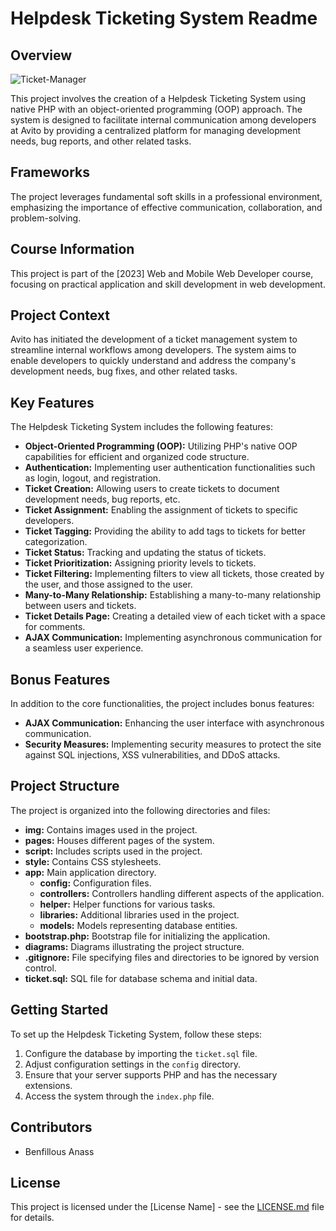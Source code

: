 # Helpdesk Ticketing System Readme

## Overview
![Ticket-Manager](https://github.com/Youcode-Classe-E-2023-2024/Benfillous-Anass_tickets_manager/assets/109225791/cf059366-d486-469d-a19d-98c8f02c9377)

This project involves the creation of a Helpdesk Ticketing System using native PHP with an object-oriented programming (OOP) approach. The system is designed to facilitate internal communication among developers at Avito by providing a centralized platform for managing development needs, bug reports, and other related tasks.

## Frameworks

The project leverages fundamental soft skills in a professional environment, emphasizing the importance of effective communication, collaboration, and problem-solving.

## Course Information

This project is part of the [2023] Web and Mobile Web Developer course, focusing on practical application and skill development in web development.

## Project Context

Avito has initiated the development of a ticket management system to streamline internal workflows among developers. The system aims to enable developers to quickly understand and address the company's development needs, bug fixes, and other related tasks.

## Key Features

The Helpdesk Ticketing System includes the following features:

- **Object-Oriented Programming (OOP):** Utilizing PHP's native OOP capabilities for efficient and organized code structure.
- **Authentication:** Implementing user authentication functionalities such as login, logout, and registration.
- **Ticket Creation:** Allowing users to create tickets to document development needs, bug reports, etc.
- **Ticket Assignment:** Enabling the assignment of tickets to specific developers.
- **Ticket Tagging:** Providing the ability to add tags to tickets for better categorization.
- **Ticket Status:** Tracking and updating the status of tickets.
- **Ticket Prioritization:** Assigning priority levels to tickets.
- **Ticket Filtering:** Implementing filters to view all tickets, those created by the user, and those assigned to the user.
- **Many-to-Many Relationship:** Establishing a many-to-many relationship between users and tickets.
- **Ticket Details Page:** Creating a detailed view of each ticket with a space for comments.
- **AJAX Communication:** Implementing asynchronous communication for a seamless user experience.

## Bonus Features

In addition to the core functionalities, the project includes bonus features:

- **AJAX Communication:** Enhancing the user interface with asynchronous communication.
- **Security Measures:** Implementing security measures to protect the site against SQL injections, XSS vulnerabilities, and DDoS attacks.

## Project Structure

The project is organized into the following directories and files:

- **img:** Contains images used in the project.
- **pages:** Houses different pages of the system.
- **script:** Includes scripts used in the project.
- **style:** Contains CSS stylesheets.
- **app:** Main application directory.
    - **config:** Configuration files.
    - **controllers:** Controllers handling different aspects of the application.
    - **helper:** Helper functions for various tasks.
    - **libraries:** Additional libraries used in the project.
    - **models:** Models representing database entities.
- **bootstrap.php:** Bootstrap file for initializing the application.
- **diagrams:** Diagrams illustrating the project structure.
- **.gitignore:** File specifying files and directories to be ignored by version control.
- **ticket.sql:** SQL file for database schema and initial data.

## Getting Started

To set up the Helpdesk Ticketing System, follow these steps:

1. Configure the database by importing the `ticket.sql` file.
2. Adjust configuration settings in the `config` directory.
3. Ensure that your server supports PHP and has the necessary extensions.
4. Access the system through the `index.php` file.

## Contributors

- Benfillous Anass

## License

This project is licensed under the [License Name] - see the [LICENSE.md](LICENSE.md) file for details.
